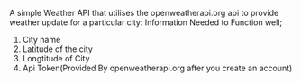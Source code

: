 A simple Weather API that utilises the openweatherapi.org api to provide weather update for a particular city:
Information Needed to Function well;
1. City name
2. Latitude of the city
3. Longtitude of City
4. Api Token(Provided By openweatherapi.org after you create an account)
